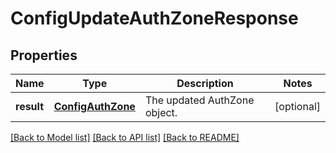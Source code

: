 # ConfigUpdateAuthZoneResponse

## Properties
Name | Type | Description | Notes
------------ | ------------- | ------------- | -------------
**result** | [**ConfigAuthZone**](ConfigAuthZone.md) | The updated AuthZone object. | [optional] 

[[Back to Model list]](../README.md#documentation-for-models) [[Back to API list]](../README.md#documentation-for-api-endpoints) [[Back to README]](../README.md)


